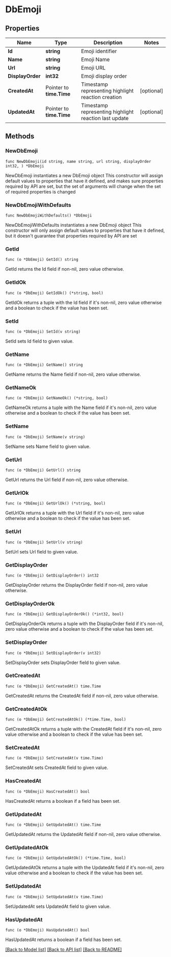 # DbEmoji

## Properties

Name | Type | Description | Notes
------------ | ------------- | ------------- | -------------
**Id** | **string** | Emoji identifier | 
**Name** | **string** | Emoji Name | 
**Url** | **string** | Emoji URL | 
**DisplayOrder** | **int32** | Emoji display order | 
**CreatedAt** | Pointer to **time.Time** | Timestamp representing highlight reaction creation | [optional] 
**UpdatedAt** | Pointer to **time.Time** | Timestamp representing highlight reaction last update | [optional] 

## Methods

### NewDbEmoji

`func NewDbEmoji(id string, name string, url string, displayOrder int32, ) *DbEmoji`

NewDbEmoji instantiates a new DbEmoji object
This constructor will assign default values to properties that have it defined,
and makes sure properties required by API are set, but the set of arguments
will change when the set of required properties is changed

### NewDbEmojiWithDefaults

`func NewDbEmojiWithDefaults() *DbEmoji`

NewDbEmojiWithDefaults instantiates a new DbEmoji object
This constructor will only assign default values to properties that have it defined,
but it doesn't guarantee that properties required by API are set

### GetId

`func (o *DbEmoji) GetId() string`

GetId returns the Id field if non-nil, zero value otherwise.

### GetIdOk

`func (o *DbEmoji) GetIdOk() (*string, bool)`

GetIdOk returns a tuple with the Id field if it's non-nil, zero value otherwise
and a boolean to check if the value has been set.

### SetId

`func (o *DbEmoji) SetId(v string)`

SetId sets Id field to given value.


### GetName

`func (o *DbEmoji) GetName() string`

GetName returns the Name field if non-nil, zero value otherwise.

### GetNameOk

`func (o *DbEmoji) GetNameOk() (*string, bool)`

GetNameOk returns a tuple with the Name field if it's non-nil, zero value otherwise
and a boolean to check if the value has been set.

### SetName

`func (o *DbEmoji) SetName(v string)`

SetName sets Name field to given value.


### GetUrl

`func (o *DbEmoji) GetUrl() string`

GetUrl returns the Url field if non-nil, zero value otherwise.

### GetUrlOk

`func (o *DbEmoji) GetUrlOk() (*string, bool)`

GetUrlOk returns a tuple with the Url field if it's non-nil, zero value otherwise
and a boolean to check if the value has been set.

### SetUrl

`func (o *DbEmoji) SetUrl(v string)`

SetUrl sets Url field to given value.


### GetDisplayOrder

`func (o *DbEmoji) GetDisplayOrder() int32`

GetDisplayOrder returns the DisplayOrder field if non-nil, zero value otherwise.

### GetDisplayOrderOk

`func (o *DbEmoji) GetDisplayOrderOk() (*int32, bool)`

GetDisplayOrderOk returns a tuple with the DisplayOrder field if it's non-nil, zero value otherwise
and a boolean to check if the value has been set.

### SetDisplayOrder

`func (o *DbEmoji) SetDisplayOrder(v int32)`

SetDisplayOrder sets DisplayOrder field to given value.


### GetCreatedAt

`func (o *DbEmoji) GetCreatedAt() time.Time`

GetCreatedAt returns the CreatedAt field if non-nil, zero value otherwise.

### GetCreatedAtOk

`func (o *DbEmoji) GetCreatedAtOk() (*time.Time, bool)`

GetCreatedAtOk returns a tuple with the CreatedAt field if it's non-nil, zero value otherwise
and a boolean to check if the value has been set.

### SetCreatedAt

`func (o *DbEmoji) SetCreatedAt(v time.Time)`

SetCreatedAt sets CreatedAt field to given value.

### HasCreatedAt

`func (o *DbEmoji) HasCreatedAt() bool`

HasCreatedAt returns a boolean if a field has been set.

### GetUpdatedAt

`func (o *DbEmoji) GetUpdatedAt() time.Time`

GetUpdatedAt returns the UpdatedAt field if non-nil, zero value otherwise.

### GetUpdatedAtOk

`func (o *DbEmoji) GetUpdatedAtOk() (*time.Time, bool)`

GetUpdatedAtOk returns a tuple with the UpdatedAt field if it's non-nil, zero value otherwise
and a boolean to check if the value has been set.

### SetUpdatedAt

`func (o *DbEmoji) SetUpdatedAt(v time.Time)`

SetUpdatedAt sets UpdatedAt field to given value.

### HasUpdatedAt

`func (o *DbEmoji) HasUpdatedAt() bool`

HasUpdatedAt returns a boolean if a field has been set.


[[Back to Model list]](../README.md#documentation-for-models) [[Back to API list]](../README.md#documentation-for-api-endpoints) [[Back to README]](../README.md)



